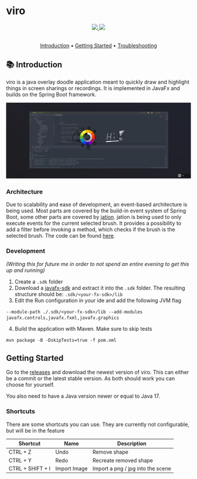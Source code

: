 # viro

<div align="center">
  <a href="https://www.oracle.com/java/" target="_blank">
    <img
      src="https://img.shields.io/badge/Written%20in-java-%23EF4041?style=for-the-badge"
      height="30"
    />
  </a>
  <a href="https://github.com/micartey/viro/actions/workflows/maven-build-and-release.yml" target="_blank">
    <img
      src="https://img.shields.io/badge/actions-build-%27a147?style=for-the-badge"
      height="30"
    />
  </a>
</div>

<br />

<p align="center">
  <a href="#-introduction">Introduction</a> •
  <a href="#-getting-started">Getting Started</a> •
  <a href="https://github.com/micartey/viro/issues">Troubleshooting</a>
</p>

## 📚 Introduction

viro is a java overlay doodle application meant to quickly draw and highlight things in screen sharings or recordings.
It is implemented in JavaFx and builds on the Spring Boot framework.

![](images/preview.png)

### Architecture

Due to scalability and ease of development, an event-based architecture is being used.
Most parts are covered by the build-in event system of Spring Boot, some other parts are covered
by [jation](https://github.com/micartey/jation).
jation is being used to only execute events for the current selected brush.
It provides a possibility to add a filter before invoking a method, which checks if the brush is the selected brush.
The code can be
found [here](https://github.com/micartey/viro/blob/1a8fa0810a2b03d8fedd1727def66c3e9a417cc9/src/main/java/me/micartey/viro/input/MouseObserver.java#L49-L62).

### Development

*(Writing this for future me in order to not spend an entire evening to get this up and running)*

1. Create a `.sdk` folder
2. Download a [javafx-sdk](https://gluonhq.com/products/javafx/) and extract it into the `.sdk` folder.
   The resulting structure should be: `.sdk/<your-fx-sdk>/lib`
3. Edit the Run configuration in your ide and add the following JVM flag

```
--module-path ./.sdk/<your-fx-sdk>/lib --add-modules javafx.controls,javafx.fxml,javafx.graphics
```

4. Build the application with Maven. Make sure to skip tests

```shell
mvn package -B -DskipTests=true -f pom.xml
```

## Getting Started

Go to the [releases](https://github.com/micartey/viro/releases) and download the newest version of viro.
This can either be a commit or the latest stable version.
As both should work you can choose for yourself.

You also need to have a Java version newer or equal to Java 17.

### Shortcuts

There are some shortcuts you can use.
They are currently not configurable, but will be in the feature

<div align="center">

| Shortcut         | Name         | Description                       |
|------------------|--------------|-----------------------------------|
| CTRL + Z         | Undo         | Remove shape                      |
| CTRL + Y         | Redo         | Recreate removed shape            |
| CTRL + SHIFT + I | Import Image | Import a png / jpg into the scene | 

</div>